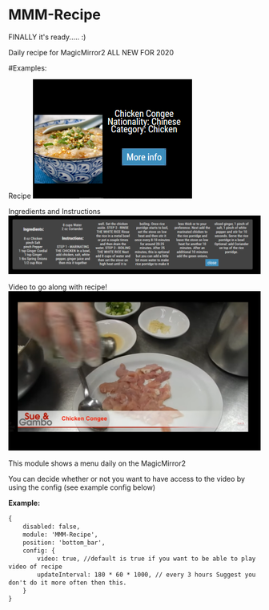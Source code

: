# MMM-Recipe

 FINALLY it's ready..... :)  
 
Daily recipe for MagicMirror2  ALL NEW FOR 2020

#Examples:

Recipe
![](pics/recipe1.png)

Ingredients and Instructions
![](pics/recipe2.png)

Video to go along with recipe!
![](pics/recipe3.png)

This module shows a menu daily on the MagicMirror2

You can decide whether or not you want to have access to the video by using the config (see example config below)

**Example:**
```
{
    disabled: false,
    module: 'MMM-Recipe',
    position: 'bottom_bar',
    config: {
        video: true, //default is true if you want to be able to play video of recipe
        updateInterval: 180 * 60 * 1000, // every 3 hours Suggest you don't do it more often then this.
    }
}
```

